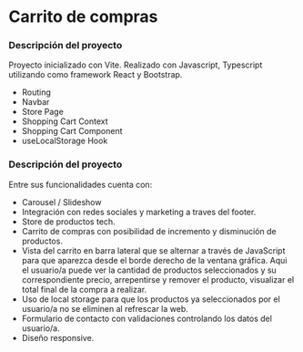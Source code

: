 # Carrito de compras


### Descripción del proyecto
Proyecto inicializado con Vite.
Realizado con Javascript, Typescript utilizando como framework React y Bootstrap.

- Routing
- Navbar
- Store Page
- Shopping Cart Context
- Shopping Cart Component
- useLocalStorage Hook

### Descripción del proyecto
Entre sus funcionalidades cuenta con:
- Carousel / Slideshow
- Integración con redes sociales y marketing a traves del footer.
- Store de productos tech.
- Carrito de compras con posibilidad de incremento y disminución de productos.
- Vista del carrito en barra lateral que se alternar a través de JavaScript para que aparezca desde el borde derecho de la ventana gráfica. Aqui el usuario/a puede ver la cantidad de productos seleccionados y su correspondiente precio, arrepentirse y remover el producto, visualizar el total final de la compra a realizar. 
- Uso de local storage para que los productos ya seleccionados por el usuario/a no se eliminen al refrescar la web.
- Formulario de contacto con validaciones controlando los datos del usuario/a.
- Diseño responsive.
